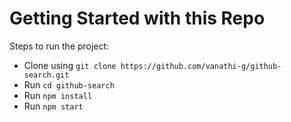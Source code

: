 # Getting Started with this Repo

Steps to run the project:

- Clone using `git clone https://github.com/vanathi-g/github-search.git`
- Run `cd github-search`
- Run `npm install`
- Run `npm start`
